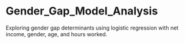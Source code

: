 # Gender_Gap_Model_Analysis
Exploring gender gap determinants using logistic regression with net income, gender, age, and hours worked.
